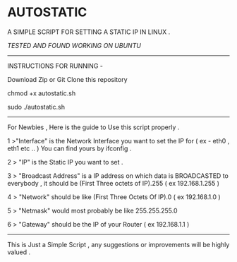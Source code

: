 # AUTOSTATIC

A SIMPLE SCRIPT FOR SETTING A STATIC IP IN LINUX . 

*TESTED AND FOUND WORKING ON UBUNTU*

 -----------------------------------------------------------------------------------------------------------------------------------------------------------------------------------------------------------
INSTRUCTIONS FOR RUNNING - 

Download Zip or Git Clone this repository 

chmod +x autostatic.sh 

sudo ./autostatic.sh 

--------------------------------------------------------------------------------------------------------------------------------------------------------------------------------------------------------------

For Newbies , Here is the guide to Use this script properly . 

1 >"Interface" is the Network Interface you want to set the IP for ( ex - eth0 , eth1 etc .. ) You can find yours by ifconfig .

2 > "IP" is the Static IP you want to set .

3 > "Broadcast Address"  is a IP address on which data is BROADCASTED to everybody , it should be (First Three octets of IP).255  ( ex 192.168.1.255 )
  
4 > "Network" should be like (First Three Octets Of IP).0 ( ex 192.168.1.0 )
  
5 > "Netmask" would most probably be like 255.255.255.0 

6 > "Gateway" should be the IP of your Router ( ex 192.168.1.1 )

---------------------------------------------------------------------------------------------------------------------------------------------------------------------------------------------------------------- 
  
  This is Just a Simple Script , any suggestions or improvements will be highly valued . 
